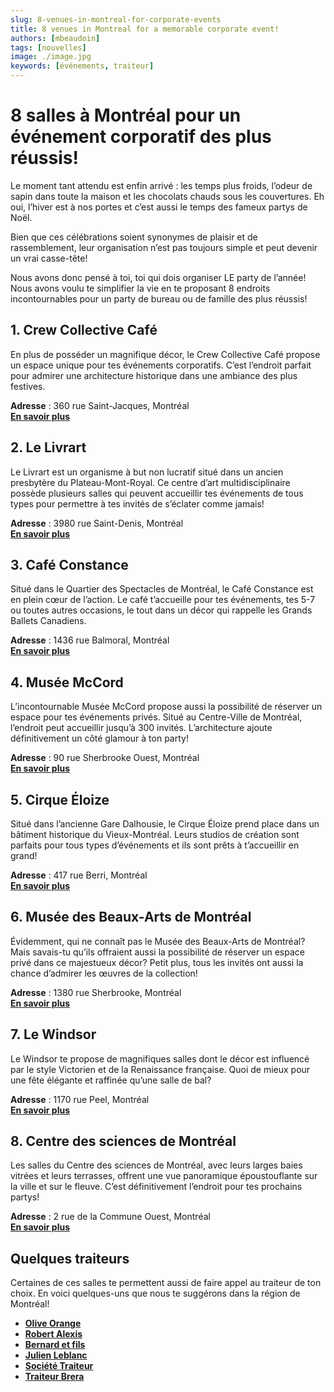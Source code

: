 ```yaml
---
slug: 8-venues-in-montreal-for-corporate-events
title: 8 venues in Montreal for a memorable corporate event!
authors: [mbeaudoin]
tags: [nouvelles]
image: ./image.jpg
keywords: [événements, traiteur]
---
```

# 8 salles  à Montréal pour un événement corporatif des plus réussis!

Le moment tant attendu est enfin arrivé : les temps plus froids, l’odeur de sapin dans toute la maison et les chocolats chauds sous les couvertures. Eh oui, l’hiver est à nos portes et c’est aussi le temps des fameux partys de Noël.

Bien que ces célébrations soient synonymes de plaisir et de rassemblement, leur organisation n’est pas toujours simple et peut devenir un vrai casse-tête!

Nous avons donc pensé à toi, toi qui dois organiser LE party de l’année!
Nous avons voulu te simplifier la vie en te proposant 8 endroits incontournables pour un party de bureau ou de famille des plus réussis!

## 1. Crew Collective Café
En plus de posséder un magnifique décor, le Crew Collective Café propose un espace unique pour tes événements corporatifs. C’est l’endroit parfait pour admirer une architecture historique dans une ambiance des plus festives.

**Adresse** : 360 rue Saint-Jacques, Montréal  
[**En savoir plus**](https://www.crewcollectivecafe.com/espace-a-louer-rentable-spaces)

## 2. Le Livrart
Le Livrart est un organisme à but non lucratif situé dans un ancien presbytère du Plateau-Mont-Royal. Ce centre d’art multidisciplinaire possède plusieurs salles qui peuvent accueillir tes événements de tous types pour permettre à tes invités de s’éclater comme jamais!

**Adresse** : 3980 rue Saint-Denis, Montréal  
[**En savoir plus**](https://lelivart.com/salle/)

## 3. Café Constance
Situé dans le Quartier des Spectacles de Montréal, le Café Constance est en plein cœur de l’action. Le café t’accueille pour tes événements, tes 5-7 ou toutes autres occasions, le tout dans un décor qui rappelle les Grands Ballets Canadiens.

**Adresse** : 1436 rue Balmoral, Montréal  
[**En savoir plus**](https://www.instagram.com/cafeconstance/?utm_medium=copy_link)

## 4. Musée McCord
L’incontournable Musée McCord propose aussi la possibilité de réserver un espace pour tes événements privés. Situé au Centre-Ville de Montréal, l’endroit peut accueillir jusqu’à 300 invités. L’architecture ajoute définitivement un côté glamour à ton party!

**Adresse** : 90 rue Sherbrooke Ouest, Montréal  
[**En savoir plus**](https://www.musee-mccord-stewart.ca/fr/location-de-salles/)

## 5. Cirque Éloize
Situé dans l’ancienne Gare Dalhousie, le Cirque Éloize prend place dans un bâtiment historique du Vieux-Montréal. Leurs studios de création sont parfaits pour tous types d’événements et ils sont prêts à t’accueillir en grand!

**Adresse** : 417 rue Berri, Montréal  
[**En savoir plus**](https://www.eloize-events.com/nosstudios/)

## 6. Musée des Beaux-Arts de Montréal
Évidemment, qui ne connaît pas le Musée des Beaux-Arts de Montréal? Mais savais-tu qu’ils offraient aussi la possibilité de réserver un espace privé dans ce majestueux décor? Petit plus, tous les invités ont aussi la chance d’admirer les œuvres de la collection!

**Adresse** : 1380 rue Sherbrooke, Montréal  
[**En savoir plus**](https://www.mbam.qc.ca/fr/le-musee/louez-une-salle/)


## 7. Le Windsor
Le Windsor te propose de magnifiques salles dont le décor est influencé par le style Victorien et de la Renaissance française. Quoi de mieux pour une fête élégante et raffinée qu’une salle de bal?

**Adresse** : 1170 rue Peel, Montréal  
[**En savoir plus**](https://lewindsormontreal.com/fr)

## 8. Centre des sciences de Montréal
Les salles du Centre des sciences de Montréal, avec leurs larges baies vitrées et leurs terrasses, offrent une vue panoramique époustouflante sur la ville et sur le fleuve. C’est définitivement l’endroit pour tes prochains partys!

**Adresse** : 2 rue de la Commune Ouest, Montréal  
[**En savoir plus**](https://www.vieuxportdemontreal.com/salles-a-louer)

## Quelques traiteurs
Certaines de ces salles te permettent aussi de faire appel au traiteur de ton choix. En voici quelques-uns que nous te suggérons dans la région de Montréal!
- [**Olive Orange**](https://www.oliveorange.ca/)                                                                                                                 
- [**Robert Alexis**](https://robert-alexis.com/)
- [**Bernard et fils**](https://www.bernard-et-fils-traiteur.com/)
- [**Julien Leblanc**](https://julien-leblanc.com/)
- [**Société Traiteur**](https://www.societetraiteur.com/?lang=fr)
- [**Traiteur Brera**](https://www.brera.ca/acceuil/)
